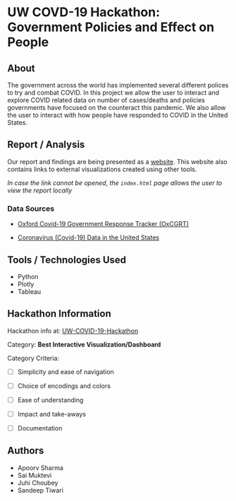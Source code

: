 # UW COVD-19 Hackathon: Government Policies and Effect on People 

## About
The government across the world has implemented several different polices to try and combat COVID. In this project we allow the user to interact and explore COVID related data on number of cases/deaths and policies governments have focused on the counteract this pandemic. We also allow the user to interact with how people have responded to COVID in the United States. 

## Report / Analysis
Our report and findings are being presented as a [website](https://uw-covid-hackathon.github.io/covid-visualization/). This website also contains links to external visualizations created using other tools. 

*In case the link cannot be opened, the `index.html` page allows the user to view the report locally* 

### Data Sources

- [Oxford Covid-19 Government Response Tracker (OxCGRT)](https://github.com/OxCGRT/covid-policy-tracker)

- [Coronavirus (Covid-19) Data in the United States](https://github.com/nytimes/covid-19-data)

## Tools / Technologies Used
* Python 
* Plotly
* Tableau

## Hackathon Information

Hackathon info at: [UW-COVID-19-Hackathon](https://data-science-hackathon.github.io/COVID-19-Hackathon/)

Category: **Best Interactive Visualization/Dashboard**

Category Criteria: 
- [ ] Simplicity and ease of navigation

- [ ] Choice of encodings and colors

- [ ] Ease of understanding

- [ ] Impact and take-aways

- [ ] Documentation

## Authors
* Apoorv Sharma
* Sai Muktevi
* Juhi Choubey
* Sandeep Tiwari
